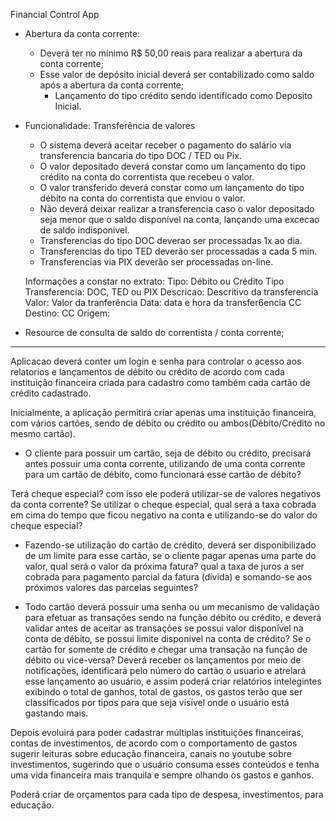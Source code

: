 Financial Control App

- Abertura da conta corrente:
    - Deverá ter no mínimo R$ 50,00 reais para realizar a abertura da conta corrente;
    - Esse valor de depósito inicial deverá ser contabilizado como saldo após a abertura da conta corrente;
        * Lançamento do tipo crédito sendo identificado como Deposito Inicial.



- Funcionalidade: Transferência de valores
    - O sistema deverá aceitar receber o pagamento do salário via transferencia bancaria do tipo DOC / TED ou Pix.
    - O valor depositado deverá constar como um lançamento do tipo crédito na conta do correntista que recebeu o valor.
    - O valor transferido deverá constar como um lançamento do tipo débito na conta do correntista que enviou o valor.
    - Não deverá deixar realizar a transferencia caso o valor depositado seja menor que o saldo disponível na conta, lançando uma excecao de saldo indisponivel.
    - Transferencias do tipo DOC deverao ser processadas 1x ao dia.
    - Transferencias do tipo TED deverão ser processadas a cada 5 min.
    - Transferencias via PIX deverão ser processadas on-line.
        
    Informações a constar no extrato:
        Tipo: Débito ou Crédito
        Tipo Transferencia: DOC, TED ou PIX
        Descricao: Descritivo da transferencia
        Valor: Valor da tranferência
        Data: data e hora da transfer6encia
        CC Destino:
        CC Origem:
    
  
- Resource de consulta de saldo do correntista / conta corrente;



**************************************************************************************************************************************



Aplicacao deverá conter um login e senha para controlar o acesso aos relatorios e lançamentos de débito ou crédito de acordo com 
cada instituição financeira criada para cadastro como também cada cartão de crédito cadastrado.

Inicialmente, a aplicação permitirá criar apenas uma instituição financeira, com vários cartões, 
sendo de débito ou crédito ou ambos(Débito/Crédito no mesmo cartão).

- O cliente para possuir um cartão, seja de débito ou crédito, precisará antes possuir uma conta corrente,
utilizando de uma conta corrente para um cartão de débito, como funcionará esse cartão de débito?

Terá cheque especial? com isso ele poderá utilizar-se de valores negativos da conta corrente?
Se utilizar o cheque especial, qual será a taxa cobrada em cima do tempo que ficou negativo na conta e utilizando-se
do valor do cheque especial?

- Fazendo-se utilização do cartão de crédito, deverá ser disponibilizado de um limite para esse cartão, se o cliente pagar apenas uma parte
do valor, qual será o valor da próxima fatura? qual a taxa de juros a ser cobrada para pagamento parcial da fatura (dívida) e somando-se aos próximos valores das parcelas seguintes?

- Todo cartão deverá possuir uma senha ou um mecanismo de validação para efetuar as transações sendo na função débito ou crédito,
e deverá validar antes de aceitar as transações se possui valor disponível na conta de débito, se possui limite disponível na conta de 
crédito? Se o cartão for somente de crédito e chegar uma transação na função de débito ou vice-versa?
Deverá receber os lançamentos por meio de notificações, identificará pelo número do cartão o usuario e atrelará esse lançamento ao usuário, e assim poderá
criar relatórios intelegintes exibindo o total de ganhos, total de gastos, os gastos terão que ser classificados por tipos para que seja visível onde o usuário
está gastando mais.


Depois evoluirá para poder cadastrar múltiplas instituições financeiras, contas de investimentos, de acordo com o comportamento de gastos sugerir leituras
sobre educação financeira, canais no youtube sobre investimentos, sugerindo que o usuário consuma esses conteúdos e tenha uma vida financeira mais
tranquila e sempre olhando os gastos e ganhos.

Poderá criar de orçamentos para cada tipo de despesa, investimentos, para educação.



